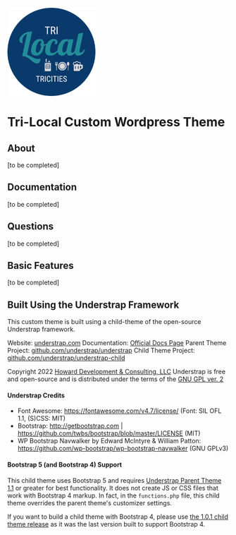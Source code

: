 <p><img src="../assets/logos/logo-blue.png" width="200" height="auto"></p>

# Tri-Local Custom Wordpress Theme  

## About

[to be completed]

## Documentation
  
[to be completed]

## Questions

[to be completed]

## Basic Features

[to be completed]

## Built Using the Understrap Framework

This custom theme is built using a child-theme of the open-source Understrap framework.

Website: [understrap.com](https://understrap.com)
Documentation: [Official Docs Page](https://docs.understrap.com/)
Parent Theme Project: [github.com/understrap/understrap](https://github.com/understrap/understrap)
Child Theme Project: [github.com/understrap/understrap-child](https://github.com/understrap/understrap-child)

Copyright 2022 [Howard Development & Consulting, LLC](https://howarddc.com)
Understrap is free and open-source and is distributed under the terms of the [GNU GPL ver. 2](http://www.gnu.org/licenses/old-licenses/gpl-2.0.en.html)

#### Understrap Credits

- Font Awesome: https://fontawesome.com/v4.7/license/ (Font: SIL OFL 1.1, (S)CSS: MIT)
- Bootstrap: http://getbootstrap.com | https://github.com/twbs/bootstrap/blob/master/LICENSE (MIT)
- WP Bootstrap Navwalker by Edward McIntyre & William Patton: https://github.com/wp-bootstrap/wp-bootstrap-navwalker (GNU GPLv3)

#### Bootstrap 5 (and Bootstrap 4) Support

This child theme uses Bootstrap 5 and requires [Understrap Parent Theme 1.1](https://wordpress.org/themes/understrap) or greater for best functionality. It does not create JS or CSS files that work with Bootstrap 4 markup. In fact, in the `functions.php` file, this child theme overrides the parent theme's customizer settings.

If you want to build a child theme with Bootstrap 4, please use [the 1.0.1 child theme release](https://github.com/understrap/understrap-child/releases/tag/v1.0.1) as it was the last version built to support Bootstrap 4.